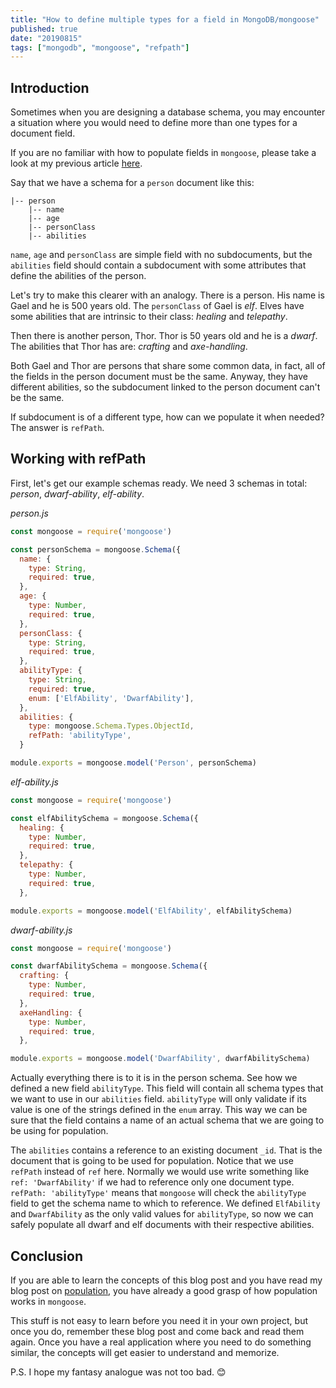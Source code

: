 ```yaml
---
title: "How to define multiple types for a field in MongoDB/mongoose"
published: true
date: "20190815"
tags: ["mongodb", "mongoose", "refpath"]
---
```


## Introduction

Sometimes when you are designing a database schema, you may encounter a situation where you would need to define more than one types for a document field.

If you are no familiar with how to populate fields in `mongoose`, please take a look at my previous article [here](/how-to-deep-populate-using-mongodb-and-mongoose/).

Say that we have a schema for a `person` document like this:

```
|-- person
    |-- name
	|-- age
	|-- personClass
	|-- abilities
```

`name`, `age` and `personClass` are simple field with no subdocuments, but the `abilities` field should contain a subdocument with some attributes that define the abilities of the person.

Let's try to make this clearer with an analogy. There is a person. His name is Gael and he is 500 years old. The `personClass` of Gael is _elf_. Elves have some abilities that are intrinsic to their class: _healing_ and _telepathy_.

Then there is another person, Thor. Thor is 50 years old and he is a _dwarf_. The abilities that Thor has are: _crafting_ and _axe-handling_.

Both Gael and Thor are persons that share some common data, in fact, all of the fields in the person document must be the same. Anyway, they have different abilities, so the subdocument linked to the person document can't be the same.

If subdocument is of a different type, how can we populate it when needed? The answer is `refPath`.

## Working with refPath

First, let's get our example schemas ready. We need 3 schemas in total: _person_, _dwarf-ability_, _elf-ability_.

_person.js_

```js
const mongoose = require('mongoose')

const personSchema = mongoose.Schema({
  name: {
    type: String,
    required: true,
  },
  age: {
    type: Number,
    required: true,
  },
  personClass: {
    type: String,
    required: true,
  },
  abilityType: {
    type: String,
    required: true,
	enum: ['ElfAbility', 'DwarfAbility'],
  },
  abilities: {
    type: mongoose.Schema.Types.ObjectId,
	refPath: 'abilityType',
  }

module.exports = mongoose.model('Person', personSchema)
```

_elf-ability.js_

```js
const mongoose = require('mongoose')

const elfAbilitySchema = mongoose.Schema({
  healing: {
    type: Number,
    required: true,
  },
  telepathy: {
    type: Number,
    required: true,
  },

module.exports = mongoose.model('ElfAbility', elfAbilitySchema)
```

_dwarf-ability.js_

```js
const mongoose = require('mongoose')

const dwarfAbilitySchema = mongoose.Schema({
  crafting: {
    type: Number,
    required: true,
  },
  axeHandling: {
    type: Number,
    required: true,
  },

module.exports = mongoose.model('DwarfAbility', dwarfAbilitySchema)
```

Actually everything there is to it is in the person schema. See how we defined a new field `abilityType`. This field will contain all schema types that we want to use in our `abilities` field. `abilityType` will only validate if its value is one of the strings defined in the `enum` array. This way we can be sure that the field contains a name of an actual schema that we are going to be using for population.

The `abilities` contains a reference to an existing document `_id`. That is the document that is going to be used for population. Notice that we use `refPath` instead of `ref` here. Normally we would use write something like `ref: 'DwarfAbility'` if we had to reference only one document type. `refPath: 'abilityType'` means that `mongoose` will check the `abilityType` field to get the schema name to which to reference. We defined `ElfAbility` and `DwarfAbility` as the only valid values for `abilityType`, so now we can safely populate all dwarf and elf documents with their respective abilities.

## Conclusion

If you are able to learn the concepts of this blog post and you have read my blog post on [population](../how-to-deep-populate-using-mongodb-and-mongoose/), you have already a good grasp of how population works in `mongoose`.

This stuff is not easy to learn before you need it in your own project, but once you do, remember these blog post and come back and read them again. Once you have a real application where you need to do something similar, the concepts will get easier to understand and memorize.

P.S. I hope my fantasy analogue was not too bad. 😊
